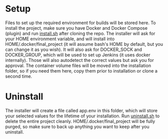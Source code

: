 # Setup

Files to set up the required environment for builds will be stored here. To install the project, make sure you have Docker and Docker Compose (plugin) and run [install.sh](install.sh) after cloning the repo. The installer will ask for your HOME environment variable, and will install into HOME/.docker/final_project (it will assume bash's HOME by default, but you can change it as you wish). It will also ask for DOCKER_SOCK and DOCKER_GROUP, which will be used to set up Jenkins (it uses docker internally). Those will also autodetect the correct values but ask you for approval. The container volume files will be moved into the installation folder, so if you need them here, copy them prior to installation or clone a second time.

# Uninstall

The installer will create a file called app.env in this folder, which will store your selected values for the lifetime of your installation. Run [uninstall.sh](uninstall.sh) to delete the entire project cleanly. HOME/.docker/final_project will be fully purged, so make sure to back up anything you want to keep after you uninstall.
